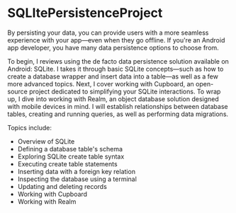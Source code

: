 # SQLItePersistenceProject

By persisting your data, you can provide users with a more seamless experience with your app—even when they go offline. 
If you're an Android app developer, you have many data persistence options to choose from. 

To begin, I reviews using the de facto data persistence solution available on Android: SQLite. 
I takes it through basic SQLite concepts—such as how to create a database wrapper and insert data 
into a table—as well as a few more advanced topics. Next, I cover working with Cupboard, an open-source 
project dedicated to simplifying your SQLite interactions. To wrap up, I dive into working with Realm, 
an object database solution designed with mobile devices in mind. I will establish relationships between database tables,
creating and running queries, as well as performing data migrations.

Topics include:
* Overview of SQLite
* Defining a database table's schema
* Exploring SQLite create table syntax
* Executing create table statements
* Inserting data with a foreign key relation
* Inspecting the database using a terminal
* Updating and deleting records
* Working with Cupboard
* Working with Realm
